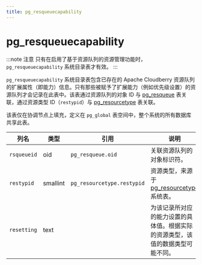 ```yaml
---
title: pg_resqueuecapability
---
```


# pg_resqueuecapability

:::note 注意
只有在启用了基于资源队列的资源管理功能时，`pg_resqueuecapability` 系统目录表才有效。
:::

`pg_resqueuecapability` 系统目录表包含已存在的 Apache Cloudberry 资源队列的扩展属性（即能力）信息。只有那些被赋予了扩展能力（例如优先级设置）的资源队列才会记录在此表中。该表通过资源队列的对象 ID 与 [pg_resqueue](./pg-resqueue.md) 表关联，通过资源类型 ID（`restypid`）与 [pg_resourcetype](./pg-resourcetype.md) 表关联。

该表仅在协调节点上填充，定义在 `pg_global` 表空间中，整个系统的所有数据库共享此表。

| 列名          | 类型         | 引用                          | 说明                                                                 |
|---------------|--------------|-------------------------------|----------------------------------------------------------------------|
| `rsqueueid`   | oid          | `pg_resqueue.oid`             | 关联资源队列的对象标识符。                                           |
| `restypid`    | smallint     | `pg_resourcetype.restypid`    | 资源类型，来源于 [pg_resourcetype](./pg-resourcetype.md) 系统表。     |
| `resetting`   | text         |                               | 为该记录所对应的能力设置的具体值。根据实际的资源类型，该值的数据类型可能不同。 |

